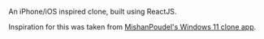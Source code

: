 An iPhone/iOS inspired clone, built using ReactJS.

Inspiration for this was taken from <a href="https://github.com/MishanPoudel/Windows11-3.0" target="_blank">MishanPoudel's Windows 11 clone app</a>.
